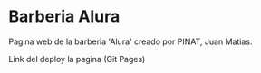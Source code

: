 # Barberia Alura

Pagina web de la barberia 'Alura' creado por PINAT, Juan Matias.

<link href="https://juanmatiaspinat.github.io/barberiaAlura/" rel="stylesheet">Link del deploy la pagina (Git Pages)
